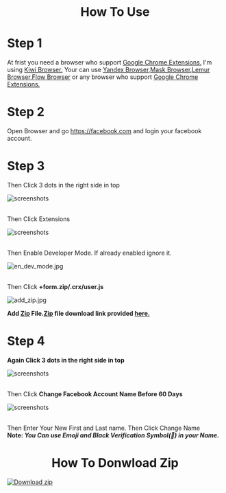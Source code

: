 <!--- This Extension Script Copy Froam a Indonesian Progrommer. And I'm translated Indonesian language to English -->


<div align="center"> <h1>How To Use </h1> </div>

# Step 1

<p>At frist you need a browser who support <a href="https://chrome.google.com/webstore/category/extensions">Google Chrome Extensions.</a> I'm using <a href="https://play.google.com/store/apps/details?id=com.kiwibrowser.browser">Kiwi Browser.</a> Your can use <a href="https://play.google.com/store/apps/details?id=com.yandex.browser">Yandex Browser</a>,<a href="https://play.google.com/store/apps/details?id=net.maskbrowser.browser">Mask Browser</a>,<a href="https://play.google.com/store/apps/details?id=com.lemurbrowser.exts">Lemur Browser</a>,<a href="https://play.google.com/store/apps/details?id=org.flow.browser">Flow Browser</a> or any browser who support  <a href="https://chrome.google.com/webstore/category/extensions">Google Chrome Extensions.</a> </p>

# Step 2

<p>Open Browser and go <a href="https://facebook.com">https://facebook.com</a> and login your facebook account.</p>

# Step 3
<p>Then Click 3 dots in the right side in top</p>
<img src="images/3dots.jpg" alt="screenshots">
<br><br>
<p>Then Click Extensions</p>
<img src="images/extension.jpg" alt="screenshots">
<br><br>
<p>Then Enable Developer Mode. If already enabled ignore it.</p>
<img src="images/en_dev_mode.jpg" alt="en_dev_mode.jpg">
<br><br>
<p>Then Click <b>+form.zip/.crx/user.js</b></p>
<img src="images/add_zip.jpg" alt="add_zip.jpg">
<p><b>Add <a href="#how-to-download-zip">Zip</a> File.<a href="#how-to-download-zip">Zip</a> file download link provided <a href="#how-to-download-zip">here.</a> </b></p>

# Step 4
<p><b>Again Click 3 dots in the right side in top</b></p>
<img src="images/3dots.jpg" alt="screenshots">
<br><br>
<p>Then Click <b>Change Facebook Account Name Before 60 Days</b></p>
<img src="images/run_ext.jpg" alt="screenshots">
<br><br>
<p>Then Enter Your New First and Last name. Then Click Change Name <br> <b>Note: <i>You Can use Emoji and Black Verification Symbol(󱢏) in your Name.</i></b></p>

<div align="center"> <h1>How To Donwload Zip</h1> </div>

[![Download zip](https://custom-icon-badges.demolab.com/badge/-Download-blue?style=for-the-badge&logo=download&logoColor=white "Download zip")](https://bit.ly/facebook-name-change)
